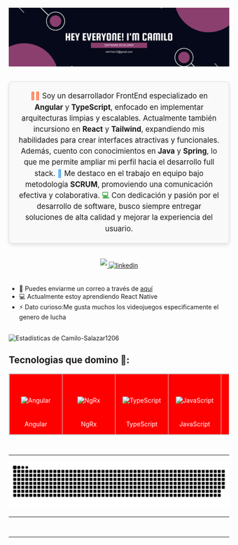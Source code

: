 
<img src="banner.png"></img>
<br/>
<br/>
<div align="center" style="font-size: 1.2em; line-height: 1.5; max-width: 600px; background-color: #f9f9f9; border: 1px solid #ddd; border-radius: 8px; padding: 20px; box-shadow: 0 4px 8px rgba(0, 0, 0, 0.1);">
   <p style="margin: 0;">
  <span style="color: #ff5722; font-weight: bold;">👨‍💻</span> Soy un desarrollador FrontEnd especializado en <strong>Angular</strong> y <strong>TypeScript</strong>, enfocado en implementar arquitecturas limpias y escalables. Actualmente también incursiono en <strong>React</strong> y <strong>Tailwind</strong>, expandiendo mis habilidades para crear interfaces atractivas y funcionales. Además, cuento con conocimientos en <strong>Java</strong> y <strong>Spring</strong>, lo que me permite ampliar mi perfil hacia el desarrollo full stack.  
  <span style="color: #2196F3; font-weight: bold;">🤝</span> Me destaco en el trabajo en equipo bajo metodología <strong>SCRUM</strong>, promoviendo una comunicación efectiva y colaborativa.  
  <span style="color: #4CAF50; font-weight: bold;">💻</span> Con dedicación y pasión por el desarrollo de software, busco siempre entregar soluciones de alta calidad y mejorar la experiencia del usuario.
</p>

</div>

<br/>
<br/>
<div align="center">
<a href="https://drive.google.com/file/d/1ksZTXPpR1k1LdJ9NR3dcSwvfse93bJ2P/view?usp=sharing" target="_blank">
    <img src="https://img.shields.io/badge/cv-%231E77B5.svg?style=for-the-badge&llogoColor=white" style="margin-bottom: 5px;" />
</a>
<a href="https://www.linkedin.com/in/camilo-salazar-35717932a?utm_source=share&utm_campaign=share_via&utm_content=profile&utm_medium=android_app" target="_blank">
<img src=https://img.shields.io/badge/linkedin-%231E77B5.svg?&style=for-the-badge&logo=linkedin&logoColor=white alt=linkedin style="margin-bottom: 5px;" />
</a>
</div>  
</br>


- 📧 Puedes enviarme un correo a través de [aquí](mailto:c4m1loo12@gmail.com)
- 💻 Actualmente estoy aprendiendo React Native 
- ⚡ Dato curioso:Me gusta muchos los videojuegos especificamente el genero de lucha
<br/>  
<div>
<img
src="https://github-readme-stats.vercel.app/api/top-langs?username=Camilo-Salazar1206&show_icons=true&locale=en&bg_color=0d1117&text_color=ffffff&layout=compact"
alt="Estadísticas de Camilo-Salazar1206"
style="width: 100%; max-width: 900px; height:150px;"/>

</div>

## Tecnologias que domino 🚀:
<table style="width: 100%; border-collapse: collapse; overflow: hidden; border: 1px solid #ccc;">
    <tr style="background-color: #ff0000; color: white;">
        <td style="padding: 15px; text-align: center; border: 1px solid #ccc;">
            <div style="width: 90px; height: 90px; margin: 0 auto; display: flex; align-items: center; justify-content: center;">
                <img src="https://upload.wikimedia.org/wikipedia/commons/thumb/c/cf/Angular_full_color_logo.svg/2048px-Angular_full_color_logo.svg.png" alt="Angular" style="max-width: 100%; max-height: 100%; object-fit: contain;">
            </div>
            Angular
        </td>
        <td style="padding: 15px; text-align: center; border: 1px solid #ccc;">
            <div style="width: 90px; height: 90px; margin: 0 auto; display: flex; align-items: center; justify-content: center;">
                <img src="https://cdn.worldvectorlogo.com/logos/ngrx.svg" alt="NgRx" style="max-width: 100%; max-height: 100%; object-fit: contain;">
            </div>
            NgRx
        </td>
        <td style="padding: 15px; text-align: center; border: 1px solid #ccc;">
            <div style="width: 90px; height: 90px; margin: 0 auto; display: flex; align-items: center; justify-content: center;">
                <img src="https://upload.wikimedia.org/wikipedia/commons/thumb/4/4c/Typescript_logo_2020.svg/2048px-Typescript_logo_2020.svg.png" alt="TypeScript" style="max-width: 100%; max-height: 100%; object-fit: contain;">
            </div>
            TypeScript
        </td>
        <td style="padding: 15px; text-align: center; border: 1px solid #ccc;">
            <div style="width: 90px; height: 90px; margin: 0 auto; display: flex; align-items: center; justify-content: center;">
                <img src="https://img.icons8.com/color/48/000000/javascript--v1.png" alt="JavaScript" style="max-width: 100%; max-height: 100%; object-fit: contain;">
            </div>
            JavaScript
        </td>
        <td style="padding: 15px; text-align: center; border: 1px solid #ccc;">
            <div style="width: 90px; height: 90px; margin: 0 auto; display: flex; align-items: center; justify-content: center;">
                <img src="https://img.icons8.com/color/48/000000/html-5--v1.png" alt="HTML" style="max-width: 100%; max-height: 100%; object-fit: contain;">
            </div>
            HTML
        </td>
        <td style="padding: 15px; text-align: center; border: 1px solid #ccc;">
            <div style="width: 90px; height: 90px; margin: 0 auto; display: flex; align-items: center; justify-content: center;">
                <img src="https://img.icons8.com/color/48/000000/css3.png" alt="CSS" style="max-width: 100%; max-height: 100%; object-fit: contain;">
            </div>
            CSS
        </td>
        <td style="padding: 15px; text-align: center; border: 1px solid #ccc;">
            <div style="width: 90px; height: 90px; margin: 0 auto; display: flex; align-items: center; justify-content: center;">
                <img src="https://img.icons8.com/color/48/000000/sass.png" alt="Sass" style="max-width: 100%; max-height: 100%; object-fit: contain;">
            </div>
            Sass
        </td>
        <td style="padding: 15px; text-align: center; border: 1px solid #ccc;">
            <div style="width: 90px; height: 90px; margin: 0 auto; display: flex; align-items: center; justify-content: center;">
                <img src="https://static-00.iconduck.com/assets.00/java-icon-1511x2048-6ikx8301.png" alt="Java" style="max-width: 100%; max-height: 100%; object-fit: contain;">
            </div>
            Java
        </td>
        <td style="padding: 15px; text-align: center; border: 1px solid #ccc;">
            <div style="width: 90px; height: 90px; margin: 0 auto; display: flex; align-items: center; justify-content: center;">
                <img src="https://cdn.freebiesupply.com/logos/large/2x/spring-3-logo-png-transparent.png" alt="Spring" style="max-width: 100%; max-height: 100%; object-fit: contain;">
            </div>
            Spring
        </td>
        <td style="padding: 15px; text-align: center; border: 1px solid #ccc;">
            <div style="width: 90px; height: 90px; margin: 0 auto; display: flex; align-items: center; justify-content: center;">
                <img src="https://img.icons8.com/color/48/000000/mongodb.png" alt="MongoDB" style="max-width: 100%; max-height: 100%; object-fit: contain;">
            </div>
            MongoDB
        </td>
        <td style="padding: 15px; text-align: center; border: 1px solid #ccc;">
            <div style="width: 90px; height: 90px; margin: 0 auto; display: flex; align-items: center; justify-content: center;">
                <img src="https://img.icons8.com/color/48/000000/mysql-logo.png" alt="MySQL" style="max-width: 100%; max-height: 100%; object-fit: contain;">
            </div>
            MySQL
        </td>
    </tr>
</table>


<br/>  

----

<p align="center">
  <img  src="https://raw.githubusercontent.com/Elanza-48/Elanza-48/main/resources/img/github-contribution-grid-snake.svg"
    alt="example" />
</p>

-----

<br />

------
